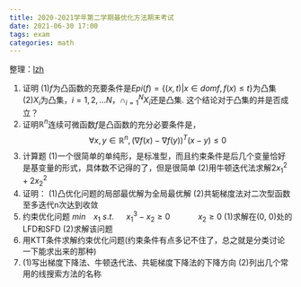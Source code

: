 ```yaml
---
title: 2020-2021学年第二学期最优化方法期末考试
date: 2021-06-30 17:00
tags: exam
categories: math
---
```


整理：[lzh](https://github.com/Alexhaoge)

1. 证明
(1)$f$为凸函数的充要条件是$Epi(f)=\{(x,t)|x\in dom f, f(x)\leq t\}$为凸集
(2)$X_i$为凸集，$i=1,2,...N$，$\cap_{i=1}^{N}X_i$还是凸集. 这个结论对于凸集的并是否成立？
2. 证明$\mathbb{R}^n$连续可微函数$f$是凸函数的充分必要条件是，
$$\forall x, y\in \mathbb{R}^n, (\nabla f(x)-\nabla f(y))^T(x-y)\leq 0$$
3. 计算题
(1)一个很简单的单纯形，是标准型，而且约束条件是后几个变量恰好是基变量的形式，具体数不记得的了，但是很简单
(2)用牛顿迭代法求解$2x_1^2+2x_2^2$
4. 证明：
(1)凸优化问题的局部最优解为全局最优解
(2)共轭梯度法对二次型函数至多迭代n次达到收敛
5. 约束优化问题
$min$&emsp;$x_1$
$s.t.$ &emsp; $x_1^3 - x_2 \geq 0$
 &emsp; &emsp;&emsp;$x_2 \geq 0$
(1)求解在(0, 0)处的LFD和SFD
(2)求解该问题
6. 用KTT条件求解约束优化问题(约束条件有点多记不住了，总之就是分类讨论一下能求出来的那种)
7. (1)写出梯度下降法、牛顿迭代法、共轭梯度下降法的下降方向
(2)列出几个常用的线搜索方法的名称